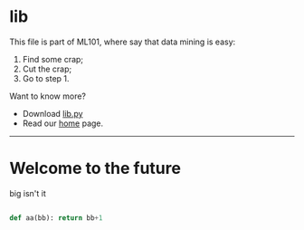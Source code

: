 # lib

This file is part of ML101, where say that data mining is easy:

1. Find some crap;
2. Cut the crap;
3. Go to step 1.

Want to know more? 

+ Download [lib.py](https://github.com/ai-se/timm/blob/master/leaner/src/lib.py)
+ Read our [home](README.md) page.

____


# Welcome to the future

big isn't it

````python

def aa(bb): return bb+1
````
